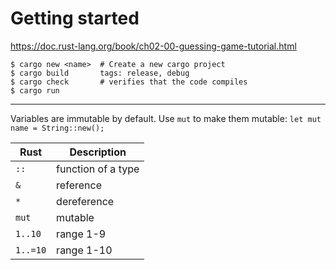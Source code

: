 # Getting started
https://doc.rust-lang.org/book/ch02-00-guessing-game-tutorial.html
```
$ cargo new <name>  # Create a new cargo project
$ cargo build       tags: release, debug
$ cargo check       # verifies that the code compiles
$ cargo run        
```
---
Variables are immutable by default. Use `mut` to make them mutable: `let mut name = String::new();`

| Rust  | Description |
| ----- | ----------- |
| `::` | function of a type |
| `&` | reference |
| `*` | dereference |
| `mut` | mutable |
| `1..10` | range 1-9 |
| `1..=10` | range 1-10 |

